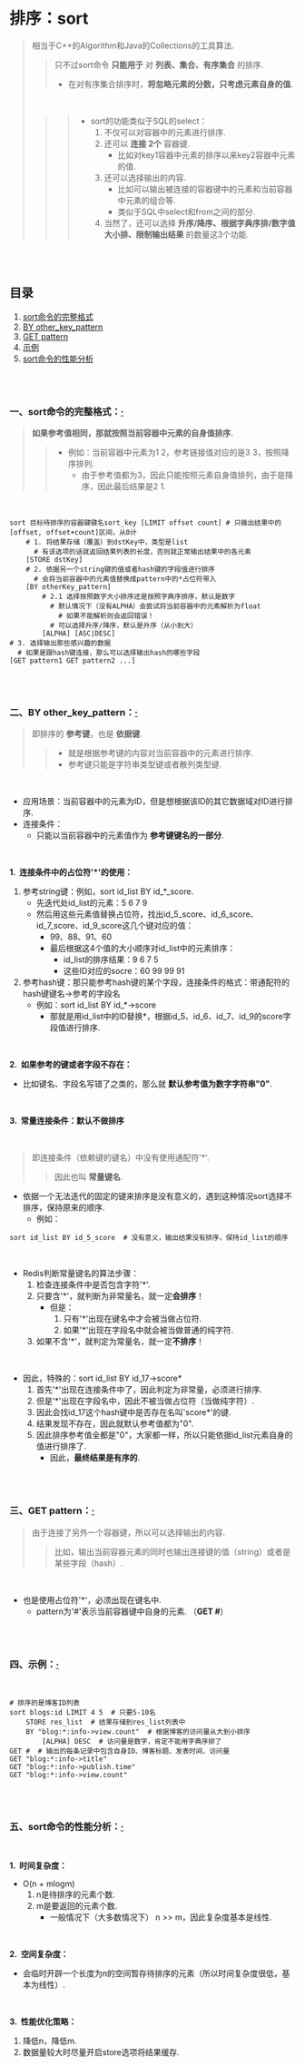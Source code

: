 # 排序：sort
> 相当于C++的Algorithm和Java的Collections的工具算法.
>
>> 只不过sort命令 **只能用于** 对 **列表、集合、有序集合** 的排序.
>>
>> - 在对有序集合排序时，**将忽略元素的分数，只考虑元素自身的值**.
>
> <br>
>
>>> - sort的功能类似于SQL的select：
>>>    1. 不仅可以对容器中的元素进行排序.
>>>    2. 还可以 **连接** **2个** 容器键.
>>>       - 比如对key1容器中元素的排序以来key2容器中元素的值.
>>>    3. 还可以选择输出的内容.
>>>       - 比如可以输出被连接的容器键中的元素和当前容器中元素的组合等.
>>>       - 类似于SQL中select和from之间的部分.
>>>    4. 当然了，还可以选择 **升序/降序、根据字典序排/数字值大小排、限制输出结果** 的数量这3个功能.

<br><br>

## 目录

1. [sort命令的完整格式](#一sort命令的完整格式)
2. [BY other_key_pattern](#二by-other_key_pattern)
3. [GET pattern](#三get-pattern)
4. [示例](#四示例)
5. [sort命令的性能分析](#五sort命令的性能分析)

<br><br>

### 一、sort命令的完整格式：[·](#目录)
> **如果参考值相同，那就按照当前容器中元素的自身值排序.**
>
>> - 例如：当前容器中元素为1 2，参考链接值对应的是3 3，按照降序排列.
>>    - 由于参考值都为3，因此只能按照元素自身值排列，由于是降序，因此最后结果是2 1.

<br>

```Shell
sort 目标待排序的容器键键名sort_key [LIMIT offset count] # 只输出结果中的[offset, offset+count]区间，从0计
    # 1. 将结果存储（覆盖）到dstKey中，类型是list
      # 有该选项的话就返回结果列表的长度，否则就正常输出结果中的各元素
    [STORE dstKey]  
    # 2. 依据另一个string键的值或者hash键的字段值进行排序
      # 会将当前容器中的元素值替换成pattern中的*占位符带入
    [BY otherKey_pattern]
        # 2.1 选择按照数字大小排序还是按照字典序排序，默认是数字
          # 默认情况下（没有ALPHA）会尝试将当前容器中的元素解析为float
            # 如果不能解析则会返回错误！
          # 可以选择升序/降序，默认是升序（从小到大）
        [ALPHA] [ASC|DESC]
# 3. 选择输出那些感兴趣的数据
  # 如果是跟hash键连接，那么可以选择输出hash的哪些字段
[GET pattern1 GET pattern2 ...]
```

<br><br>

### 二、BY other_key_pattern：[·](#目录)
> 即排序的 **参考键**，也是 **依据键**.
>
>> - 就是根据参考键的内容对当前容器中的元素进行排序.
>> - 参考键只能是字符串类型键或者散列类型键.

<br>

- 应用场景：当前容器中的元素为ID，但是想根据该ID的其它数据域对ID进行排序.
- 连接条件：
   - 只能以当前容器中的元素值作为 **参考键键名的一部分**.

<br>

**1.&nbsp; 连接条件中的占位符'\*'的使用：**

1. 参考string键：例如，sort id_list BY id_*\_score.
   - 先迭代处id_list的元素：5 6 7 9
   - 然后用这些元素值替换占位符，找出id_5_score、id_6_score、id_7_score、id_9_score这几个键对应的值：
      - 99、88、91、60
      - 最后根据这4个值的大小顺序对id_list中的元素排序：
         - id_list的排序结果：9 6 7 5
         - 这些ID对应的socre：60 99 99 91
2. 参考hash键：那只能参考hash键的某个字段，连接条件的格式：带通配符的hash键键名->参考的字段名
   - 例如：sort id_list BY id_*->score
      - 那就是用id_list中的ID替换*，根据id_5、id_6、id_7、id_9的score字段值进行排序.

<br>

**2.&nbsp; 如果参考的键或者字段不存在：**

- 比如键名、字段名写错了之类的，那么就 **默认参考值为数字字符串"0"**.

<br>

**3.&nbsp; 常量连接条件：默认不做排序**

<br>

> 即连接条件（依赖键的键名）中没有使用通配符'\*'.
>
>> 因此也叫 **常量键名**.

- 依据一个无法迭代的固定的键来排序是没有意义的，遇到这种情况sort选择不排序，保持原来的顺序.
   - 例如：

```Shell
sort id_list BY id_5_score  # 没有意义，输出结果没有排序，保持id_list的顺序
```

<br>

- Redis判断常量键名的算法步骤：
   1. 检查连接条件中是否包含字符'\*'.
   2. 只要含'\*'，就判断为非常量名，就一定**会排序**！
      - 但是：
         1. 只有'\*'出现在键名中才会被当做占位符.
         2. 如果'\*'出现在字段名中就会被当做普通的纯字符.
   3. 如果不含'\*'，就判定为常量名，就一定**不排序**！

<br>

- 因此，特殊的：sort id_list BY id_17->score\*
   1. 首先'\*'出现在连接条件中了，因此判定为非常量，必须进行排序.
   2. 但是'\*'出现在字段名中，因此不被当做占位符（当做纯字符）.
   3. 因此会找id_17这个hash键中是否存在名叫'score\*'的键.
   4. 结果发现不存在，因此就默认参考值都为"0".
   5. 因此排序参考值全都是"0"，大家都一样，所以只能依据id_list元素自身的值进行排序了.
      - 因此，**最终结果是有序的**.

<br><br>

### 三、GET pattern：[·](#目录)
> 由于连接了另外一个容器键，所以可以选择输出的内容.
>
>> 比如，输出当前容器元素的同时也输出连接键的值（string）或者是某些字段（hash）.

<br>

- 也是使用占位符'\*'，必须出现在键名中.
   - pattern为'\#'表示当前容器键中自身的元素. （**GET #**）

<br><br>

### 四、示例：[·](#目录)

<br>

```Shell
# 排序的是博客ID列表
sort blogs:id LIMIT 4 5  # 只要5-10名
    STORE res_list  # 结果存储到res_list列表中
    BY "blog:*:info->view.count"  # 根据博客的访问量从大到小排序
        [ALPHA] DESC  # 访问量是数字，肯定不能用字典序排了
GET #  # 输出的每条记录中包含自身ID、博客标题、发表时间、访问量
GET "blog:*:info->title"
GET "blog:*:info->publish.time"
GET "blog:*:info->view.count"
```

<br><br>

### 五、sort命令的性能分析：[·](#目录)

<br>

**1.&nbsp; 时间复杂度：**

- O(n + mlogm)
   1. n是待排序的元素个数.
   2. m是要返回的元素个数.
      - 一般情况下（大多数情况下） n >> m，因此复杂度基本是线性.

<br>

**2.&nbsp; 空间复杂度：**

- 会临时开辟一个长度为n的空间暂存待排序的元素（所以时间复杂度很低，基本为线性）.

<br>

**3.&nbsp; 性能优化策略：**

1. 降低n，降低m.
2. 数据量较大时尽量开启store选项将结果缓存.
